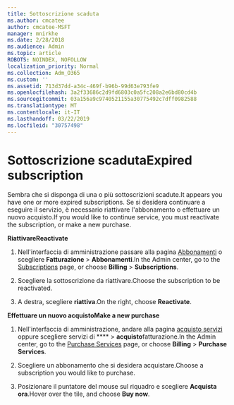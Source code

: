 ```yaml
---
title: Sottoscrizione scaduta
ms.author: cmcatee
author: cmcatee-MSFT
manager: mnirkhe
ms.date: 2/28/2018
ms.audience: Admin
ms.topic: article
ROBOTS: NOINDEX, NOFOLLOW
localization_priority: Normal
ms.collection: Adm_O365
ms.custom: ''
ms.assetid: 713d37dd-a34c-469f-b96b-99d63e793fe9
ms.openlocfilehash: 3a2f33686c2d9fd6803c0a5fc208a2e6bd80cd4b
ms.sourcegitcommit: 03a156a9c9740521155a30775492c7dff0982588
ms.translationtype: MT
ms.contentlocale: it-IT
ms.lasthandoff: 03/22/2019
ms.locfileid: "30757498"
---
```

# <a name="expired-subscription"></a><span data-ttu-id="c13b7-102">Sottoscrizione scaduta</span><span class="sxs-lookup"><span data-stu-id="c13b7-102">Expired subscription</span></span>

<span data-ttu-id="c13b7-103">Sembra che si disponga di una o più sottoscrizioni scadute.</span><span class="sxs-lookup"><span data-stu-id="c13b7-103">It appears you have one or more expired subscriptions.</span></span> <span data-ttu-id="c13b7-104">Se si desidera continuare a eseguire il servizio, è necessario riattivare l'abbonamento o effettuare un nuovo acquisto.</span><span class="sxs-lookup"><span data-stu-id="c13b7-104">If you would like to continue service, you must reactivate the subscription, or make a new purchase.</span></span>
  
 <span data-ttu-id="c13b7-105">**Riattivare**</span><span class="sxs-lookup"><span data-stu-id="c13b7-105">**Reactivate**</span></span>
  
1. <span data-ttu-id="c13b7-106">Nell'interfaccia di amministrazione passare alla pagina [Abbonamenti](https://go.microsoft.com/fwlink/p/?linkid=842054) o scegliere **Fatturazione** \> **Abbonamenti**.</span><span class="sxs-lookup"><span data-stu-id="c13b7-106">In the Admin center, go to the [Subscriptions](https://go.microsoft.com/fwlink/p/?linkid=842054) page, or choose **Billing** \> **Subscriptions**.</span></span>
    
2. <span data-ttu-id="c13b7-107">Scegliere la sottoscrizione da riattivare.</span><span class="sxs-lookup"><span data-stu-id="c13b7-107">Choose the subscription to be reactivated.</span></span>
    
3. <span data-ttu-id="c13b7-108">A destra, scegliere **riattiva**.</span><span class="sxs-lookup"><span data-stu-id="c13b7-108">On the right, choose **Reactivate**.</span></span>
    
 <span data-ttu-id="c13b7-109">**Effettuare un nuovo acquisto**</span><span class="sxs-lookup"><span data-stu-id="c13b7-109">**Make a new purchase**</span></span>
  
1. <span data-ttu-id="c13b7-110">Nell'interfaccia di amministrazione, andare alla pagina [acquisto servizi](https://go.microsoft.com/fwlink/p/?linkid=868433) oppure scegliere servizi di \*\*\*\* \> **acquisto**fatturazione.</span><span class="sxs-lookup"><span data-stu-id="c13b7-110">In the Admin center, go to the [Purchase Services](https://go.microsoft.com/fwlink/p/?linkid=868433) page, or choose **Billing** \> **Purchase Services**.</span></span>
    
2. <span data-ttu-id="c13b7-111">Scegliere un abbonamento che si desidera acquistare.</span><span class="sxs-lookup"><span data-stu-id="c13b7-111">Choose a subscription you would like to purchase.</span></span>
    
3. <span data-ttu-id="c13b7-112">Posizionare il puntatore del mouse sul riquadro e scegliere **Acquista ora**.</span><span class="sxs-lookup"><span data-stu-id="c13b7-112">Hover over the tile, and choose **Buy now**.</span></span>
    

